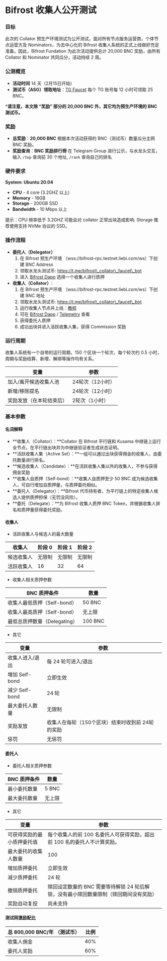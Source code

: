 # Bifrost 收集人公开测试

### 目标

此次的 Collator 预生产环境测试为公开测试，面对所有节点服务运营商，个体节点运营方及 Nominators，为去中心化的 Bifrost 收集人系统的正式上线做好充足准备。因此，Bifrost Fundation 为此次活动提供总计 20,000 BNC 奖励，由所有 Collator 和 Nominator 共同瓜分，活动持续 2 周。

### 公测概览

* **活动时间** 14 天（2月15日开始）
* **测试币（ASG）领取地址**：[TG Faucet](https://t.me/bifrost\_collator\_faucet\_bot) 每个 TG 账号每 12 小时可领取 25 BNC。

\***请注意，本文除 “奖励” 部分的 20,000 BNC 外，其它均为预生产环境的 BNC 测试币。**

### 奖励

* **总奖励**：**20,000 BNC** 根据本次活动获得的 BNC（测试币）数量瓜分主网 BNC 奖励。
* **奖励查询**：**BNC 奖励排行榜** 在 Telegram Group 进行公示，与水龙头交互，输入 `/top` 查询前 30 个地址, `/rank` 查询自己的排名

### 硬件要求

**System: Ubuntu 20.04**

* **CPU** - 4 core (3.2GHZ 以上)
* **Memory** - 16GB
* **Storage** - 200GB SSD
* **Bandwidth** - 10 Mbps 以上

提示：CPU 频率低于 3.2GHZ 可能会对 collator 正常出块造成影响. Storage 推荐使用支持 NVMe 协议的 SSD。

### 操作流程

* **委托人（Delegator）**
  1. 在 Bifrost 预生产环境 （wss://bifrost-rpc.testnet.liebi.com/ws）下创建 BNC Address
  2. 领取水龙头测试币: https://t.me/bifrost\_collator\_faucet\_bot
  3. 进入 [Bifrost Dapp](https://bifrost.app) 选择一个收集人进行质押
* **收集人（Collator）**:
  1. 在 Bifrost 预生产环境 （wss://bifrost-rpc.testnet.liebi.com/ws）下创建 BNC 地址
  2. 领取水龙头测试币: https://t.me/bifrost\_collator\_faucet\_bot
  3. 运行收集人节点并上线：[教程](https://wiki.bifrost.finance/v/zh/jie-dian/yun-hang-shou-ji-ren-jie-dian)
  4. 可在 [Bifrost Dapp](https://bifrost.app) / [Telemetry](https://telemetry.polkadot.io/#list/) 查看
  5. 获得委托人质押
  6. 成功出块并进入活跃收集人集，获得 Commission 奖励

### 运行周期

收集人系统有一个自带的运行周期，150 个区块一个轮次，每个轮次约 0.5 小时，周期与奖励结算、新增、解绑等操作均有关系。

| 变量           | 参数         |
| ------------ | ---------- |
| 加入/离开候选收集人池  | 24轮次（12小时） |
| 新增/移除提名      | 24轮次（12小时） |
| 奖励发放（在本轮结束后） | 2轮次（1小时）   |

### 基本参数

#### 名词解释

* **收集人（Collator）：**Collator 在 Bifrost 平行链和 Kusama 中继链上运行全节点，在平行链出块并为中继链验证者生成状态证明。
* **活跃收集人集（Active Set）：**一组可以通过出块获得佣金的收集人，由委托数量进行排名。
* **候选收集人（Candidate）：**在活跃收集人集以外的收集人，不参与获得佣金奖励
* **收集人自质押（Self-bond）：**收集人自质押至少 50 BNC 成为候选收集人，可自行增加自质押量，与质押委托相似。
* **委托人（Delegator）：**Bifrost 代币持有者，为平行链上的特定收集人候选人提供质押担保（无罚没风险）。
* **委托（Delegate）：**为 Bifrost 收集人质押 BNC Token，并根据收集人排名和质押量获得委托奖励。

#### 收集人

* 活跃收集人与候选人的最大数量

| 收集人   | 阶段 0 | 阶段 1 | 阶段 2 |
| ----- | ---- | ---- | ---- |
| 候选收集人 | 无限制  | 无限制  | 无限制  |
| 活跃收集人 | 16   | 32   | 64   |

* 收集人相关质押参数

| BNC 质押条件            | 数量      |
| ------------------- | ------- |
| 收集人最低质押（Self-bond）  | 50 BNC  |
| 收集人最高质押（Self-bond）  | 无上限     |
| 最低总质押数量（Delegating） | 100 BNC |

* 其它

| 变量           | 参数                           |
| ------------ | ---------------------------- |
| 收集人进入/退出     | 每 24 轮可进入/退出                 |
| 增加 Self-bond | 立即生效                         |
| 减少 Self-bond | 24 轮                         |
| 最大委托人数量      | 无限制                          |
| 奖励发放         | 收集人在每轮（150个区块）结束时收到前 24轮 的奖励 |
| 惩罚           | 无惩罚                          |

#### 委托人

* 委托人相关质押参数

| BNC 质押条件 | 数量    |
| -------- | ----- |
| 最小委托数量   | 5 BNC |
| 最大委托数量   | 无上限   |

* 其它

| 变量            | 参数                                              |
| ------------- | ----------------------------------------------- |
| 可获得奖励的最小质押委托值 | 每个收集人的前 100 名委托人可获得奖励，超出前 100 名的委托人不计算奖励。       |
| 最大委托的收集人数量    | 100                                             |
| 增加质押委托        | 立即生效                                            |
| 减少质押委托        | 24 轮                                            |
| 撤销质押委托        | 赎回设定数量的 BNC 需要等待解锁 24 轮后解锁，没有最小赎回数量限制（赎回期间没有奖励） |
| 奖励自动复投        | 尚未支持                                            |

#### 测试网激励配比

| 总 800,000 BNC/年 （测试币） | 比例  |
| --------------------- | --- |
| 收集人佣金                 | 40% |
| 委托人奖励                 | 60% |
